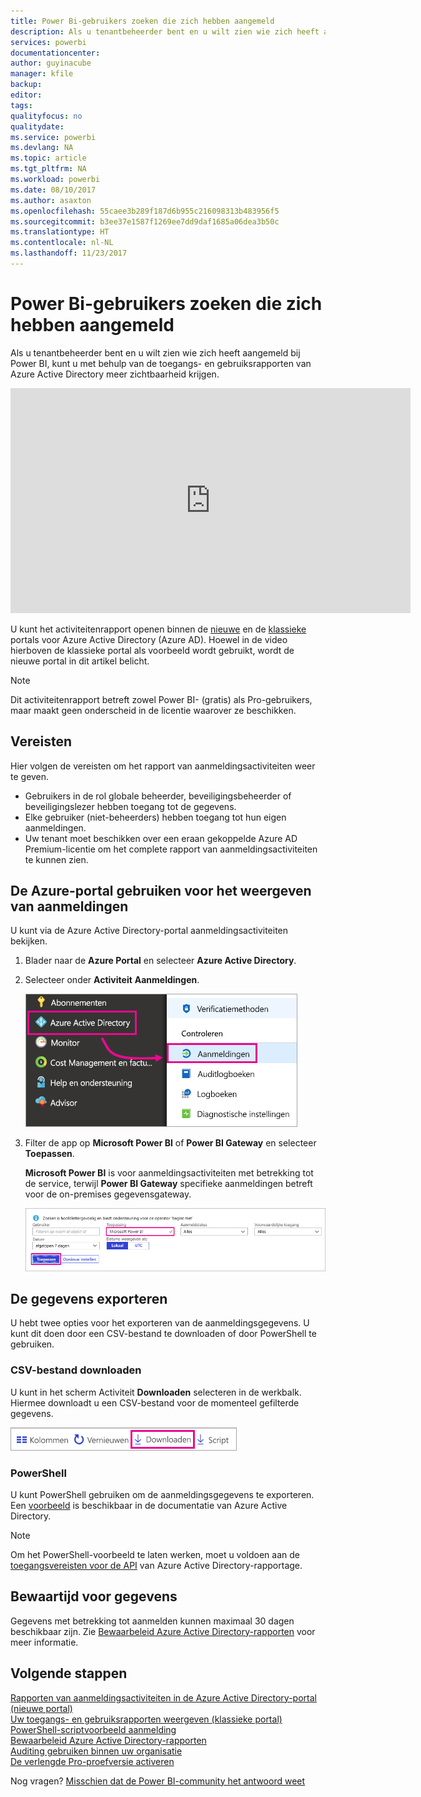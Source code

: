 ```yaml
---
title: Power Bi-gebruikers zoeken die zich hebben aangemeld
description: Als u tenantbeheerder bent en u wilt zien wie zich heeft aangemeld bij Power BI, kunt u met behulp van de toegangs- en gebruiksrapporten van Azure Active Directory meer zichtbaarheid krijgen.
services: powerbi
documentationcenter: 
author: guyinacube
manager: kfile
backup: 
editor: 
tags: 
qualityfocus: no
qualitydate: 
ms.service: powerbi
ms.devlang: NA
ms.topic: article
ms.tgt_pltfrm: NA
ms.workload: powerbi
ms.date: 08/10/2017
ms.author: asaxton
ms.openlocfilehash: 55caee3b289f187d6b955c216098313b483956f5
ms.sourcegitcommit: b3ee37e1587f1269ee7dd9daf1685a06dea3b50c
ms.translationtype: HT
ms.contentlocale: nl-NL
ms.lasthandoff: 11/23/2017
---
```

# <a name="find-power-bi-users-that-have-signed-in"></a>Power Bi-gebruikers zoeken die zich hebben aangemeld
Als u tenantbeheerder bent en u wilt zien wie zich heeft aangemeld bij Power BI, kunt u met behulp van de toegangs- en gebruiksrapporten van Azure Active Directory meer zichtbaarheid krijgen.

<iframe width="640" height="360" src="https://www.youtube.com/embed/1AVgh9w9VM8?showinfo=0" frameborder="0" allowfullscreen></iframe>

U kunt het activiteitenrapport openen binnen de [nieuwe](https://docs.microsoft.com/azure/active-directory/active-directory-reporting-activity-sign-ins) en de [klassieke](https://docs.microsoft.com/azure/active-directory/active-directory-view-access-usage-reports) portals voor Azure Active Directory (Azure AD). Hoewel in de video hierboven de klassieke portal als voorbeeld wordt gebruikt, wordt de nieuwe portal in dit artikel belicht.

> [!NOTE]
> Dit activiteitenrapport betreft zowel Power BI- (gratis) als Pro-gebruikers, maar maakt geen onderscheid in de licentie waarover ze beschikken.
> 
> 

## <a name="requirements"></a>Vereisten
Hier volgen de vereisten om het rapport van aanmeldingsactiviteiten weer te geven.

* Gebruikers in de rol globale beheerder, beveiligingsbeheerder of beveiligingslezer hebben toegang tot de gegevens.
* Elke gebruiker (niet-beheerders) hebben toegang tot hun eigen aanmeldingen.
* Uw tenant moet beschikken over een eraan gekoppelde Azure AD Premium-licentie om het complete rapport van aanmeldingsactiviteiten te kunnen zien.

## <a name="using-the-azure-portal-to-view-sign-ins"></a>De Azure-portal gebruiken voor het weergeven van aanmeldingen
U kunt via de Azure Active Directory-portal aanmeldingsactiviteiten bekijken.

1. Blader naar de **Azure Portal** en selecteer **Azure Active Directory**.
2. Selecteer onder **Activiteit** **Aanmeldingen**.
   
    ![](media/service-admin-access-usage/azure-portal-sign-ins.png)
3. Filter de app op **Microsoft Power BI** of **Power BI Gateway** en selecteer **Toepassen**.
   
    **Microsoft Power BI** is voor aanmeldingsactiviteiten met betrekking tot de service, terwijl **Power BI Gateway** specifieke aanmeldingen betreft voor de on-premises gegevensgateway.
   
    ![](media/service-admin-access-usage/sign-in-filter.png)

## <a name="export-the-data"></a>De gegevens exporteren
U hebt twee opties voor het exporteren van de aanmeldingsgegevens. U kunt dit doen door een CSV-bestand te downloaden of door PowerShell te gebruiken.

### <a name="download-csv"></a>CSV-bestand downloaden
U kunt in het scherm Activiteit **Downloaden** selecteren in de werkbalk. Hiermee downloadt u een CSV-bestand voor de momenteel gefilterde gegevens.

![](media/service-admin-access-usage/download-sign-in-data-csv.png)

### <a name="powershell"></a>PowerShell
U kunt PowerShell gebruiken om de aanmeldingsgegevens te exporteren. Een [voorbeeld](https://docs.microsoft.com/azure/active-directory/active-directory-reporting-api-sign-in-activity-samples#powershell-script) is beschikbaar in de documentatie van Azure Active Directory.

> [!NOTE]
> Om het PowerShell-voorbeeld te laten werken, moet u voldoen aan de [toegangsvereisten voor de API](https://docs.microsoft.com/en-us/azure/active-directory/active-directory-reporting-api-prerequisites) van Azure Active Directory-rapportage.
> 
> 

## <a name="data-retention"></a>Bewaartijd voor gegevens
Gegevens met betrekking tot aanmelden kunnen maximaal 30 dagen beschikbaar zijn. Zie [Bewaarbeleid Azure Active Directory-rapporten](https://docs.microsoft.com/azure/active-directory/active-directory-reporting-retention) voor meer informatie.

## <a name="next-steps"></a>Volgende stappen
[Rapporten van aanmeldingsactiviteiten in de Azure Active Directory-portal (nieuwe portal)](https://docs.microsoft.com/azure/active-directory/active-directory-reporting-activity-sign-ins)  
[Uw toegangs- en gebruiksrapporten weergeven (klassieke portal)](https://docs.microsoft.com/azure/active-directory/active-directory-view-access-usage-reports#view-or-download-a-report)  
[PowerShell-scriptvoorbeeld aanmelding](https://docs.microsoft.com/azure/active-directory/active-directory-reporting-api-sign-in-activity-samples#powershell-script)  
[Bewaarbeleid Azure Active Directory-rapporten](https://docs.microsoft.com/azure/active-directory/active-directory-reporting-retention)  
[Auditing gebruiken binnen uw organisatie](service-admin-auditing.md)  
[De verlengde Pro-proefversie activeren](service-extended-pro-trial.md)

Nog vragen? [Misschien dat de Power BI-community het antwoord weet](https://community.powerbi.com/)

